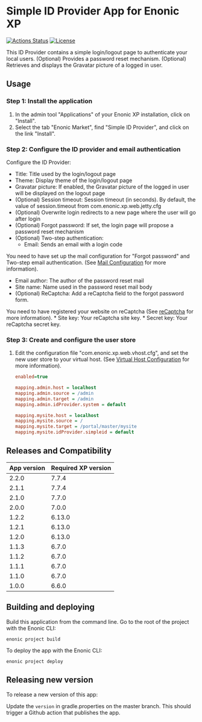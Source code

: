# Simple ID Provider App for Enonic XP

[![Actions Status](https://github.com/enonic/app-simple-idprovider/workflows/Gradle%20Build/badge.svg)](https://github.com/enonic/app-simple-idprovider/actions)
[![License](https://img.shields.io/github/license/enonic/app-simple-idprovider.svg)](http://www.apache.org/licenses/LICENSE-2.0.html)

This ID Provider contains a simple login/logout page to authenticate your local users.
(Optional) Provides a password reset mechanism.
(Optional) Retrieves and displays the Gravatar picture of a logged in user.

## Usage

### Step 1: Install the application
1. In the admin tool "Applications" of your Enonic XP installation, click on "Install".
2. Select the tab "Enonic Market", find "Simple ID Provider", and click on the link "Install".

### Step 2: Configure the ID provider and email authentication
Configure the ID Provider:
* Title: Title used by the login/logout page
* Theme: Display theme of the login/logout page
* Gravatar picture: If enabled, the Gravatar picture of the logged in user will be displayed on the logout page
* (Optional) Session timeout: Session timeout (in seconds). By default, the value of session.timeout from com.enonic.xp.web.jetty.cfg
* (Optional) Overwrite login redirects to a new page where the user will go after login
* (Optional) Forgot password: If set, the login page will propose a password reset mechanism
* (Optional) Two-step authentication:
    * Email: Sends an email with a login code


You need to have set up the mail configuration for "Forgot password" and Two-step email authentication.
(See [Mail Configuration](http://xp.readthedocs.io/en/stable/operations/configuration.html#mail-configuration) for more information).

* Email author: The author of the password reset mail
* Site name: Name used in the password reset mail body
* (Optional) ReCaptcha: Add a reCaptcha field to the forgot password form.

You need to have registered your website on reCaptcha (See [reCaptcha](https://www.google.com/recaptcha/admin) for more information).
            * Site key: Your reCaptcha site key.
            * Secret key: Your reCaptcha secret key.

### Step 3: Create and configure the user store
1. Edit the configuration file "com.enonic.xp.web.vhost.cfg", and set the new user store to your virtual host.
(See [Virtual Host Configuration](http://xp.readthedocs.io/en/stable/operations/configuration.html#configuration-vhost) for more information).

    ```ini
    enabled=true

    mapping.admin.host = localhost
    mapping.admin.source = /admin
    mapping.admin.target = /admin
    mapping.admin.idProvider.system = default

    mapping.mysite.host = localhost
    mapping.mysite.source = /
    mapping.mysite.target = /portal/master/mysite
    mapping.mysite.idProvider.simpleid = default
    ```


## Releases and Compatibility

| App version | Required XP version |
|-------------|---------------------|
| 2.2.0       | 7.7.4               |
| 2.1.1       | 7.7.4               |
| 2.1.0       | 7.7.0               |
| 2.0.0       | 7.0.0               |
| 1.2.2       | 6.13.0              |
| 1.2.1       | 6.13.0              |
| 1.2.0       | 6.13.0              |
| 1.1.3       | 6.7.0               |
| 1.1.2       | 6.7.0               |
| 1.1.1       | 6.7.0               |
| 1.1.0       | 6.7.0               |
| 1.0.0       | 6.6.0               |


## Building and deploying

Build this application from the command line. Go to the root of the project with the Enonic CLI:

    enonic project build

To deploy the app with the Enonic CLI:

    enonic project deploy


## Releasing new version

To release a new version of this app:

Update the `version` in gradle.properties on the master branch.
This should trigger a Github action that publishes the app.
